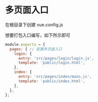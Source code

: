 # 多页面入口


在根目录下创建 vue.config.js

想要打包入口编写，如下所示即可
```js
module.exports = {
  pages: { // 配置多页面入口
    login: {
      entry: 'src/pages/login/login.js',
      template: 'public/login.html',
    },
    index: {
      entry: 'src/pages/index/main.js',
      template: 'public/index.html',
    },
  },
};
```